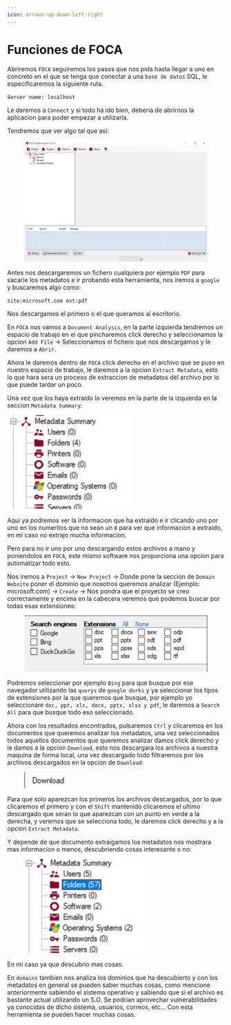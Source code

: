 ```yaml
---
icon: arrows-up-down-left-right
---
```


# Funciones de FOCA

Abriremos `FOCA` seguiremos los pasos que nos pida hasta llegar a uno en concreto en el que se tenga que conectar a una `base de datos` SQL, le especificaremos la siguiente ruta.

```
Server name: localhost
```

Le daremos a `Connect` y si todo ha ido bien, deberia de abrirnos la aplicacion para poder empezar a utilizarla.

Tendremos que ver algo tal que asi:

<figure><img src="../../../.gitbook/assets/image (9) (1) (1).png" alt=""><figcaption></figcaption></figure>

Antes nos descargaremos un fichero cualquiera por ejemplo `PDF` para sacarle los metadatos e ir probando esta herramienta, nos iremos a `google` y buscaremos algo como:

```
site:microsoft.com ext:pdf
```

Nos descargamos el primero o el que queramos al escritorio.

En `FOCA` nos vamos a `Document Analysis`, en la parte izquierda tendremos un espacio de trabajo en el que pincharemos click derecho y seleccionamos la opcion `Add File` -> Seleccionamos el fichero que nos descargamos y le daremos a `Abrir`.

Ahora le daremos dentro de `FOCA` click derecho en el archivo que se puso en nuestro espacio de trabajo, le daremos a la opcion `Extract Metadata`, esto lo que hara sera un proceso de extraccion de metadatos del archivo por lo que puede tardar un poco.

Una vez que los haya extraido lo veremos en la parte de la izquierda en la seccion `Metadata Summary`:

![](<../../../.gitbook/assets/image (7) (1) (1).png>)

Aqui ya podremos ver la informacion que ha extraido e ir clicando uno por uno en los numeritos que no sean un `0` para ver que informacion a extraido, en mi caso no extrajo mucha informacion.

Pero para no ir uno por uno descargando estos archivos a mano y poniendolos en `FOCA`, este mismo software nos proporciona una opcion para automatizar todo esto.

Nos iremos a `Project` -> `New Project` -> Donde pone la seccion de `Domain Website` poner el dominio que nosotros queremos analizar (Ejemplo: microsoft.com) -> `Create` -> Nos pondra que el proyecto se creo correctamente y encima en la cabecera veremos que podemos buscar por todas esas extensiones:

<figure><img src="../../../.gitbook/assets/image (8) (1) (1).png" alt=""><figcaption></figcaption></figure>

Podremos seleccionar por ejemplo `Bing` para que busque por ese navegador utilizando las `querys` de `google dorks` y ya seleccionar los tipos de extensiones por la que queremos que busque, por ejemplo yo seleccionare `doc, ppt, xls, docx, pptx, xlsx y pdf`, le daremos a `Search All` para que busque todo eso seleccionado.

Ahora con los resultados encontrados, pulsaremos `Ctrl` y clicaremos en los documentos que queremos analizar los metadatos, una vez seleccionados todos aquellos documentos que queremos analizar damos click derecho y le damos a la opcion `Download`, esto nos descargara los archivos a nuestra maquina de forma local, una vez descargado todo filtraremos por los archivos descargados en la opcion de `Download`:

<figure><img src="../../../.gitbook/assets/image (10) (1).png" alt=""><figcaption></figcaption></figure>

Para que solo aparezcan los primeros los archivos descargados, por lo que clicaremos el primero y con el `Shift` mantenido clicaremos el ultimo descargado que seran lo que aparezcan con un punto en verde a la derecha, y veremos que se selecciona todo, le daremos click derecho y a la opcion `Extract Metadata`.

Y depende de que documento extraigamos los metadatos nos mostrara mas informacion o menos, descubriendo cosas interesante o no:

<figure><img src="../../../.gitbook/assets/image (11) (1).png" alt=""><figcaption></figcaption></figure>

En mi caso ya que descubrio mas cosas.

En `domains` tambien nos analiza los dominios que ha descubierto y con los metadatos en general se pueden saber muchas cosas, como mencione anteriormente sabiendo el sistema operativo y sabiendo que si el archivo es bastante actual utilizando un S.O. Se podrian aprovechar vulnerabilidades ya conocidas de dicho sistema, usuarios, correos, etc... Con esta herramienta se pueden hacer muchas cosas.
